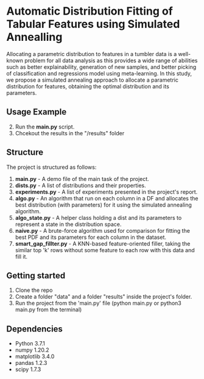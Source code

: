 # Automatic Distribution Fitting of Tabular Features using Simulated Annealling
Allocating a parametric distribution to features in a tumbler data is a well-known problem for all data analysis as this provides a wide range of abilities such as better explainability, generation of new samples, and better picking of classification and regressions model using meta-learning. In this study, we propose a simulated annealing approach to allocate a parametric distribution for features, obtaining the optimal distribution and its parameters. 

## Usage Example
2. Run the **main.py** script.
3. Chcekout the results in the "/results" folder

## Structure
The project is structured as follows:
1. **main.py** - A demo file of the main task of the project.
2. **dists.py** - A list of distributions and their properties.
3. **experiments.py** - A list of experiments presented in the project's report.
4. **algo.py** -  An algorithm that run on each column in a DF and allocates the best distribution (with parameters) for it using the simulated annealing algorithm.
5. **algo_state.py** -  A helper class holding a dist and its parameters to represent a state in the distribution space.
6. **naive.py** - A brute-force algorithm used for comparison for fitting the best PDF and its parameters for each column in the dataset.
7. **smart_gap_fillter.py** - A KNN-based feature-oriented filler, taking the similar top 'k' rows without some feature to each row with this data and fill it.


## Getting started
1. Clone the repo
2. Create a folder "data" and a folder "results" inside the project's folder.
3. Run the project from the 'main.py' file (python main.py or python3 main.py from the terminal)

## Dependencies
- Python               3.7.1
- numpy                1.20.2
- matplotlib           3.4.0
- pandas               1.2.3
- scipy                1.7.3

